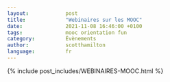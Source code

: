 ```yaml
---
layout:            post
title:             "Webinaires sur les MOOC"
date:              2021-11-08 16:46:00 +0100
tags:              mooc orientation fun
category:          Évènements
author:            scotthamilton
language:          fr
---
```


{% include post_includes/WEBINAIRES-MOOC.html %}
